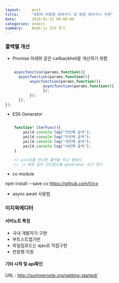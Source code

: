 ```yaml
---
layout:     post
title:      "9회차 비회원 장바구니 및 회원 장바구니 구현"
date:       2018-01-11 00:00:00
categories: nodejs
summary:    Node.js 강의 후기
---
```


### 콜백헬 개선

- Promise 
  아래와 같은 callbackhell을 개선하기 위함

```javascript

    asyncfunction(params,function(){
      asyncfunction(params,function(){
           asyncfunction(params,function(){
                 asyncfunction(params,function(){
                 });
           });
      });
});

```
 
- ES6 Generator

```javascript

    function* iterFunc(){
        yeild console.log("첫번째 출력");
        yeild console.log("두번째 출력");
        yeild console.log("세번째 출력");
        yeild console.log("네번째 출력");
    }

    // yield를 만나면 출력을 하고 멈춘다
    // -> 위와 같이 만든함수를 generator 라고 한다

```
- co module

npm install --save co
https://github.com/tj/co

- async await 사용법

### 이지윅에디터

#### 서머노트 특징

- 국내 개발자가 구현
- 부트스트랩기반
- 파일업로드는 ajax로 직접구현
- 반응형 지원

#### 기타 시작 및 api확인

URL : http://summernote.org/getting-started/

